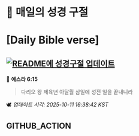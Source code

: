 # 🙏 매일의 성경 구절
# [Daily Bible verse]
## [![README에 성경구절 업데이트](https://github.com/DONGSUKA/first_test/actions/workflows/update-readme-bible.yml/badge.svg)](https://github.com/DONGSUKA/first_test/actions/workflows/update-readme-bible.yml)
<!-- START_BIBLE_VERSE -->
📖 **에스라 6:15**
> 다리오 왕 제육년 아달월 삼일에 성전 일을 끝내니라

🕊️ _업데이트 시각: 2025-10-11 16:38:42 KST_
  <!-- END_BIBLE_VERSE -->
## GITHUB_ACTION
